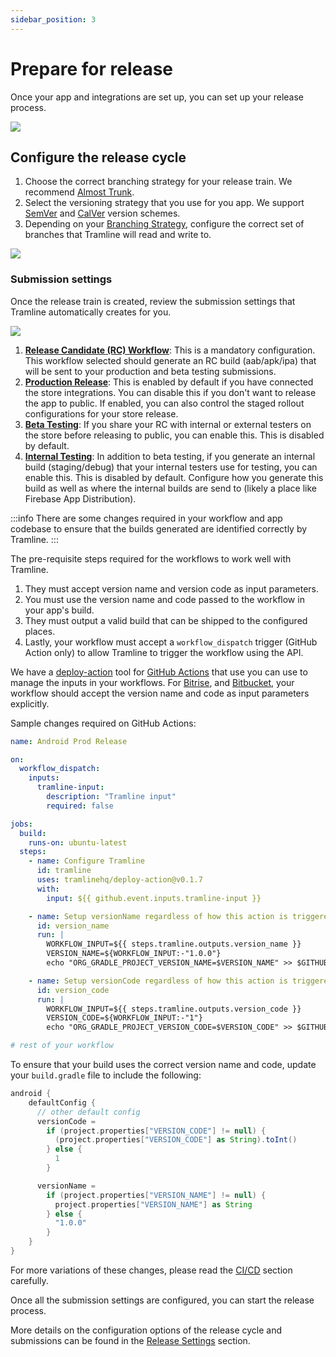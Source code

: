 ```yaml
---
sidebar_position: 3
---
```


# Prepare for release

Once your app and integrations are set up, you can set up your release process.

![](/img/setup-first-release.png)

## Configure the release cycle

1. Choose the correct branching strategy for your release train. We recommend [Almost Trunk](/using-tramline/release-management/branching-strategies#almost-trunk).
2. Select the versioning strategy that you use for you app. We support [SemVer](/using-tramline/version-management/version-strategies#semver) and [CalVer](/using-tramline/version-management/version-strategies) version schemes.
3. Depending on your [Branching Strategy](/using-tramline/release-management/branching-strategies), configure the correct set of branches that Tramline will read and write to.

![](/img/create-new-train.png)

### Submission settings

Once the release train is created, review the submission settings that Tramline automatically creates for you.

![](/img/submission-settings.png)

1. [**Release Candidate (RC) Workflow**](/using-tramline/release-management/release-settings#release-candidate-rc-workflow): This is a mandatory configuration. This workflow selected should generate an RC build (aab/apk/ipa) that will be sent to your production and beta testing submissions.
2. [**Production Release**](/using-tramline/release-management/release-settings#production-release-settings): This is enabled by default if you have connected the store integrations. You can disable this if you don't want to release the app to public. If enabled, you can also control the staged rollout configurations for your store release.
3. [**Beta Testing**](/using-tramline/release-management/release-settings#beta-testing-configuration): If you share your RC with internal or external testers on the store before releasing to public, you can enable this. This is disabled by default.
4. [**Internal Testing**](/using-tramline/release-management/release-settings#internal-testing-configuration): In addition to beta testing, if you generate an internal build (staging/debug) that your internal testers use for testing, you can enable this. This is disabled by default. Configure how you generate this build as well as where the internal builds are send to (likely a place like Firebase App Distribution).

:::info
There are some changes required in your workflow and app codebase to ensure that the builds generated are identified correctly by Tramline.
:::

The pre-requisite steps required for the workflows to work well with Tramline.

1. They must accept version name and version code as input parameters.
2. You must use the version name and code passed to the workflow in your app's build.
3. They must output a valid build that can be shipped to the configured places.
4. Lastly, your workflow must accept a `workflow_dispatch` trigger (GitHub Action only) to allow Tramline to trigger the workflow using the API.

We have a [deploy-action](https://github.com/tramlinehq/deploy-action) tool for [GitHub Actions](/integrations/ci-cd/github) that use you can use to manage the inputs in your workflows. For [Bitrise](/integrations/ci-cd/bitrise), and [Bitbucket](/integrations/ci-cd/bitbucket), your workflow should accept the version name and code as input parameters explicitly.

Sample changes required on GitHub Actions:
```yaml
name: Android Prod Release

on:
  workflow_dispatch:
    inputs:
      tramline-input:
        description: "Tramline input"
        required: false

jobs:
  build:
    runs-on: ubuntu-latest
  steps:
    - name: Configure Tramline
      id: tramline
      uses: tramlinehq/deploy-action@v0.1.7
      with:
        input: ${{ github.event.inputs.tramline-input }}

    - name: Setup versionName regardless of how this action is triggered
      id: version_name
      run: |
        WORKFLOW_INPUT=${{ steps.tramline.outputs.version_name }}
        VERSION_NAME=${WORKFLOW_INPUT:-"1.0.0"}
        echo "ORG_GRADLE_PROJECT_VERSION_NAME=$VERSION_NAME" >> $GITHUB_ENV

    - name: Setup versionCode regardless of how this action is triggered
      id: version_code
      run: |
        WORKFLOW_INPUT=${{ steps.tramline.outputs.version_code }}
        VERSION_CODE=${WORKFLOW_INPUT:-"1"}
        echo "ORG_GRADLE_PROJECT_VERSION_CODE=$VERSION_CODE" >> $GITHUB_ENV

# rest of your workflow
```

To ensure that your build uses the correct version name and code, update your `build.gradle` file to include the following:

```groovy
android {
    defaultConfig {
      // other default config
      versionCode =
        if (project.properties["VERSION_CODE"] != null) {
          (project.properties["VERSION_CODE"] as String).toInt()
        } else {
          1
        }

      versionName =
        if (project.properties["VERSION_NAME"] != null) {
          project.properties["VERSION_NAME"] as String
        } else {
          "1.0.0"
        }
    }
}
```

For more variations of these changes, please read the [CI/CD](/integrations/ci-cd) section carefully.

Once all the submission settings are configured, you can start the release process.

More details on the configuration options of the release cycle and submissions can be found in the [Release Settings](/using-tramline/release-management/release-settings) section.
